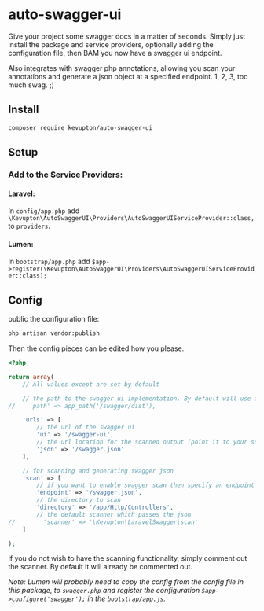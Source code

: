 # auto-swagger-ui
Give your project some swagger docs in a matter of seconds. Simply just install the package and service providers,
optionally adding the configuration file, then BAM you now have a swagger ui endpoint. 

Also integrates with swagger php annotations, allowing you scan your annotations and generate a json object at 
a specified endpoint. 1, 2, 3, too much swag. ;)

## Install
```bash
composer require kevupton/auto-swagger-ui
```

## Setup

### Add to the Service Providers:
#### Laravel:
In `config/app.php` add `\Kevupton\AutoSwaggerUI\Providers\AutoSwaggerUIServiceProvider::class,` to `providers`.

#### Lumen:
In `bootstrap/app.php` add `$app->register(\Kevupton\AutoSwaggerUI\Providers\AutoSwaggerUIServiceProvider::class);`


## Config

public the configuration file:

```bash
php artisan vendor:publish
```
Then the config pieces can be edited how you please.
```php
<?php

return array(
    // All values except are set by default

    // the path to the swagger ui implementation. By default will use its own swagger ui
//    'path' => app_path('/swagger/dist'),

    'urls' => [
        // the url of the swagger ui
        'ui' => '/swagger-ui',
        // the url location for the scanned output (point it to your scan endpoint
        'json' => '/swagger.json'
    ],

    // for scanning and generating swagger json
    'scan' => [
        // if you want to enable swagger scan then specify an endpoint
        'endpoint' => '/swagger.json',
        // the directory to scan
        'directory' => '/app/Http/Controllers',
        // the default scanner which passes the json
//        'scanner' => '\Kevupton\LaravelSwagger\scan'
    ]

);
```

If you do not wish to have the scanning functionality, simply comment out the scanner. By default it will already 
be commented out.

*Note: Lumen will probably need to copy the config from the config file in this package, to `swagger.php` and 
register the configuration `$app->configure('swagger');` in the `bootstrap/app.js`.*
